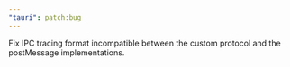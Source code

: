 ```yaml
---
"tauri": patch:bug
---
```


Fix IPC tracing format incompatible between the custom protocol and the postMessage implementations.
